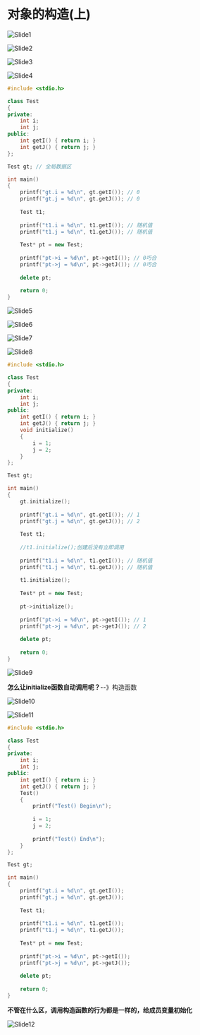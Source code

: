 # 对象的构造(上)



![Slide1](17.对象的构造(上).assets/Slide1.PNG)



![Slide2](17.对象的构造(上).assets/Slide2.PNG)



![Slide3](17.对象的构造(上).assets/Slide3.PNG)



![Slide4](17.对象的构造(上).assets/Slide4.PNG)

```cpp
#include <stdio.h>

class Test
{
private:
    int i;
    int j;
public:
    int getI() { return i; }
    int getJ() { return j; }
};

Test gt; // 全局数据区

int main()
{
    printf("gt.i = %d\n", gt.getI()); // 0
    printf("gt.j = %d\n", gt.getJ()); // 0
    
    Test t1;
    
    printf("t1.i = %d\n", t1.getI()); // 随机值
    printf("t1.j = %d\n", t1.getJ()); // 随机值
    
    Test* pt = new Test;
    
    printf("pt->i = %d\n", pt->getI()); // 0巧合
    printf("pt->j = %d\n", pt->getJ()); // 0巧合
    
    delete pt;
    
    return 0;
}

```

![Slide5](17.对象的构造(上).assets/Slide5.PNG)



![Slide6](17.对象的构造(上).assets/Slide6.PNG)



![Slide7](17.对象的构造(上).assets/Slide7.PNG)



![Slide8](17.对象的构造(上).assets/Slide8.PNG)

```cpp
#include <stdio.h>

class Test
{
private:
    int i;
    int j;
public:
    int getI() { return i; }
    int getJ() { return j; }
    void initialize()
    {
        i = 1;
        j = 2;
    }
};

Test gt;

int main()
{
    gt.initialize();
    
    printf("gt.i = %d\n", gt.getI()); // 1
    printf("gt.j = %d\n", gt.getJ()); // 2
    
    Test t1;
    
    //t1.initialize();创建后没有立即调用
    
    printf("t1.i = %d\n", t1.getI()); // 随机值
    printf("t1.j = %d\n", t1.getJ()); // 随机值
    
    t1.initialize();
    
    Test* pt = new Test;
    
    pt->initialize();
    
    printf("pt->i = %d\n", pt->getI()); // 1
    printf("pt->j = %d\n", pt->getJ()); // 2
    
    delete pt;
    
    return 0;
}

```

![Slide9](17.对象的构造(上).assets/Slide9.PNG)

**怎么让initialize函数自动调用呢？**--》构造函数

![Slide10](17.对象的构造(上).assets/Slide10.PNG)



![Slide11](17.对象的构造(上).assets/Slide11.PNG)

```cpp
#include <stdio.h>

class Test
{
private:
    int i;
    int j;
public:
    int getI() { return i; }
    int getJ() { return j; }
    Test()
    {
        printf("Test() Begin\n");
        
        i = 1;
        j = 2;
        
        printf("Test() End\n");
    }
};

Test gt;

int main()
{
    printf("gt.i = %d\n", gt.getI());
    printf("gt.j = %d\n", gt.getJ());
    
    Test t1;
    
    printf("t1.i = %d\n", t1.getI());
    printf("t1.j = %d\n", t1.getJ());
    
    Test* pt = new Test;
    
    printf("pt->i = %d\n", pt->getI());
    printf("pt->j = %d\n", pt->getJ());
    
    delete pt;
    
    return 0;
}

```

**不管在什么区，调用构造函数的行为都是一样的，给成员变量初始化**

![Slide12](17.对象的构造(上).assets/Slide12.PNG)

